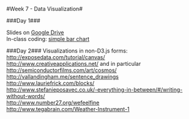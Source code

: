 #Week 7 - Data Visualization#

###Day 1###

Slides on [Google Drive](https://docs.google.com/presentation/d/1GlGs-vX-KpeBM-2_0GDimHXI24QJA0HPq71mDc9PJSI/edit?usp=sharing)  
In-class coding: [simple bar chart](https://github.com/GrayAreaorg/Fall-Immersive-2014/blob/master/class_materials/wk7%20-%20Data%20Visualization/public/gray_area_live.html)

###Day 2###
Visualizations in non-D3.js forms:  
http://exposedata.com/tutorial/canvas/  
http://www.creativeapplications.net/ and in particular http://semiconductorfilms.com/art/cosmos/  
http://vallandingham.me/sentence_drawings  
http://www.lauriefrick.com/blocks/  
http://www.stefanieposavec.co.uk/-everything-in-between/#/writing-without-words/  
http://www.number27.org/wefeelfine  
http://www.tegabrain.com/Weather-Instrument-1  

